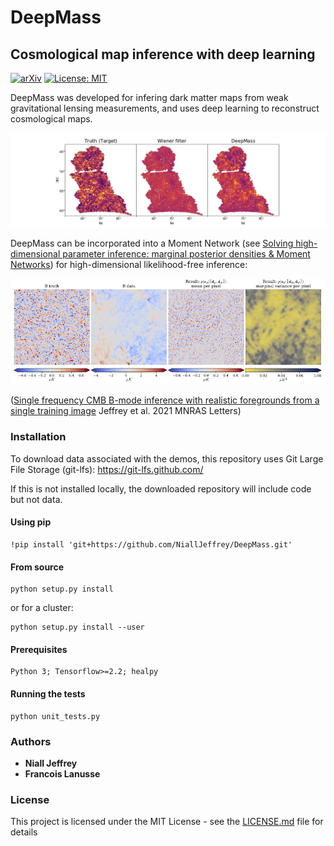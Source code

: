 # DeepMass
## Cosmological map inference with deep learning
[![arXiv](https://img.shields.io/badge/arXiv-1908.00543-b31b1b.svg)](https://arxiv.org/abs/1908.00543) [![License: MIT](https://img.shields.io/badge/License-MIT-yellow.svg)](https://opensource.org/licenses/MIT)

DeepMass was developed for infering dark matter maps from weak gravitational lensing measurements, and uses deep learning to reconstruct cosmological maps.


![DeepMass_result](https://github.com/NiallJeffrey/DeepMass/blob/main/DES_mass_maps_demo/plots/DeepMass_result.jpg)


DeepMass can be incorporated into a Moment Network (see [Solving high-dimensional parameter inference: marginal posterior densities & Moment Networks](https://arxiv.org/abs/2011.05991)) for high-dimensional likelihood-free inference:


![CMB_readme_fig](https://github.com/NiallJeffrey/DeepMass/blob/main/CMB_foreground_demo/CMB_readme_fig.jpg)


([Single frequency CMB B-mode inference with realistic foregrounds from a single training image](https://arxiv.org/abs/2111.01138) Jeffrey et al. 2021 MNRAS Letters)

### Installation

To download data associated with the demos, this repository uses Git Large File Storage (git-lfs): https://git-lfs.github.com/

If this is not installed locally, the downloaded repository will include code but not data.

#### Using pip

```
!pip install 'git+https://github.com/NiallJeffrey/DeepMass.git'
```

#### From source
```
python setup.py install 
```
or for a cluster:

```
python setup.py install --user
```

#### Prerequisites

```
Python 3; Tensorflow>=2.2; healpy
```

#### Running the tests

```
python unit_tests.py
```

### Authors

* **Niall Jeffrey** 
* **Francois Lanusse** 

### License

This project is licensed under the MIT License - see the [LICENSE.md](LICENSE.md) file for details
